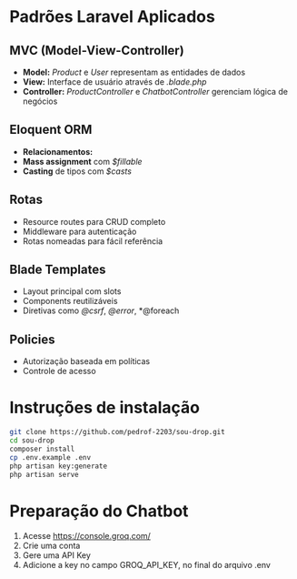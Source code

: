 # Padrões Laravel Aplicados
## MVC (Model-View-Controller)
- **Model:** *Product* e *User* representam as entidades de dados
- **View:** Interface de usuário através de *.blade.php*
- **Controller:** *ProductController* e *ChatbotController* gerenciam lógica de negócios
## Eloquent ORM
- **Relacionamentos:** 
- **Mass assignment** com *$fillable* 
- **Casting** de tipos com *$casts*
## Rotas
- Resource routes para CRUD completo
- Middleware para autenticação
- Rotas nomeadas para fácil referência
## Blade Templates
- Layout principal com slots
- Components reutilizáveis
- Diretivas como *@csrf*, *@error*, *@foreach
## Policies
- Autorização baseada em políticas
- Controle de acesso

# Instruções de instalação
```bash
git clone https://github.com/pedrof-2203/sou-drop.git
cd sou-drop
composer install
cp .env.example .env
php artisan key:generate
php artisan serve
```
# Preparação do Chatbot
1. Acesse https://console.groq.com/
2. Crie uma conta
3. Gere uma API Key
4. Adicione a key no campo GROQ_API_KEY, no final do arquivo .env
